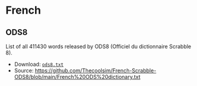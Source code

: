 # French

## ODS8

List of all 411430 words released by ODS8 (Officiel du dictionnaire Scrabble 8).

- Download: [`ods8.txt`](ods8.txt)
- Source: https://github.com/Thecoolsim/French-Scrabble-ODS8/blob/main/French%20ODS%20dictionary.txt
